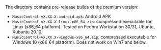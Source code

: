The directory contains pre-release builds of the premium version:
- `MusicControl-vX.XX.X-android.apk`: Android APK 
- `MusicControl-vX.XX.X-linux-x86_64.zip`: compressed executable for Linux (x86_64 platform). Tested on Fedora Workstation 30/31, Ubuntu, Xubuntu 20.10.
- `MusicControl-vX.XX.X-windows-x86_64.zip`: compressed executable for Windows 10 (x86_64 platform). Does not work on Win7 and below.

